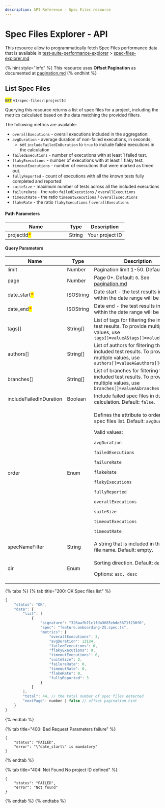 ```yaml
---
description: API Reference - Spec Files resource
---
```


# Spec Files Explorer - API

This resource allow to programmatically fetch Spec Files performance data that is available in [test-suite-performance-explorer](../../../dashboard/test-suite-performance-explorer/ "mention") > [spec-files-explorer.md](../../../dashboard/test-suite-performance-explorer/spec-files-explorer.md "mention")

{% hint style="info" %}
This resource uses **Offset Pagination** as documented at [pagination.md](../pagination.md "mention")
{% endhint %}

## List Spec Files

<mark style="color:blue;">`GET`</mark> `v1/spec-files/:projectId`

Querying this resource returns a list of spec files for a project, including the metrics calculated based on the data matching the provided filters.

The following metrics are available:

* `overallExecutions` - overall executions included in the aggregation.
* `avgDuration` - average duration of non-failed executions, in seconds;&#x20;
  * set `includeFailedInDuration` to `true` to include failed executions in the calculation
* `failedExecutions` - number of executions with at least 1 failed test.
* `flakyExecutions` - number of executions with at least 1 flaky test.
* `timeoutExecutions` - number of executions that were marked as timed out.
* `fullyReported` - count of executions with all the known tests fully completed and reported
* `suiteSize` - maximum number of tests across all the included executions
* `failureRate` - the ratio `failedExecutions` / `overallExecutions`
* `timeoutRate` - the ratio  `timeoutExecutions` / `overallExecutions`
* `flakeRate` - the ratio `flakyExecutions` / `overallExecutions`

#### Path Parameters

<table><thead><tr><th width="184">Name</th><th>Type</th><th>Description</th></tr></thead><tbody><tr><td>projectId<mark style="color:red;">*</mark></td><td>String</td><td>Your project ID</td></tr></tbody></table>

#### Query Parameters

| Name                                          | Type      | Description                                                                                                                                                                                                                                                                                                                                                                                                                                                      |
| --------------------------------------------- | --------- | ---------------------------------------------------------------------------------------------------------------------------------------------------------------------------------------------------------------------------------------------------------------------------------------------------------------------------------------------------------------------------------------------------------------------------------------------------------------- |
| limit                                         | Number    | Pagination limit 1-50. Default: `50`                                                                                                                                                                                                                                                                                                                                                                                                                             |
| page                                          | Number    | Page 0+. Default: `0`. See [pagination.md](../pagination.md "mention")                                                                                                                                                                                                                                                                                                                                                                                           |
| date\_start<mark style="color:red;">\*</mark> | ISOString | Date start - the test results included within the date range will be included.                                                                                                                                                                                                                                                                                                                                                                                   |
| date\_end<mark style="color:red;">\*</mark>   | ISOString | Date end - the test results included within the date range will be included.                                                                                                                                                                                                                                                                                                                                                                                     |
| tags\[]                                       | String\[] | List of tags for filtering the included test results. To provide multiple values, use `tags[]=valueA&tags[]=valueB`                                                                                                                                                                                                                                                                                                                                              |
| authors\[]                                    | String\[] | List of authors for filtering the included test results. To provide multiple values, use `authors[]=valueA&authors[]=valueB`                                                                                                                                                                                                                                                                                                                                     |
| branches\[]                                   | String\[] | List of branches for filtering the included test results. To provide multiple values, use `branches[]=valueA&branches[]=valueB`                                                                                                                                                                                                                                                                                                                                  |
| includeFailedInDuration                       | Boolean   | Include failed spec files in duration calculation. Default: `false`.                                                                                                                                                                                                                                                                                                                                                                                             |
| order                                         | Enum      | <p>Defines the attribute to order the spec files list. Default: <code>avgDuration</code>. <br></p><p>Valid values: </p><p><code>avgDuration</code></p><p><code>failedExecutions</code></p><p><code>failureRate</code></p><p><code>flakeRate</code></p><p><code>flakyExecutions</code></p><p><code>fullyReported</code></p><p><code>overallExecutions</code></p><p><code>suiteSize</code></p><p><code>timeoutExecutions</code></p><p><code>timeoutRate</code></p> |
| specNameFilter                                | String    | A string that is included in the spec file name. Default: empty.                                                                                                                                                                                                                                                                                                                                                                                                 |
| dir                                           | Enum      | <p>Sorting direction. Default: <code>desc</code>.<br></p><p>Options: <code>asc, desc</code></p>                                                                                                                                                                                                                                                                                                                                                                  |



{% tabs %}
{% tab title="200: OK Spec files list" %}
```javascript
{
    "status": "OK",
    "data": {
        "list": [
            {
                "signature": "326aafb71c1fda3085ebde3671f230f0",
                "spec": "feature.onboarding-25.spec.ts",
                "metrics": {
                    "overallExecutions": 3,
                    "avgDuration": 13184,
                    "failedExecutions": 0,
                    "flakyExecutions": 0,
                    "timeoutExecutions": 0,
                    "suiteSize": 2,
                    "failureRate": 0,
                    "timeoutRate": 0,
                    "flakeRate": 0,
                    "fullyReported": 3
                }
            }
        ],
        "total": 44, // the total number of spec files detected
        "nextPage": number | false // offset pagination hint
    }
}
```
{% endtab %}

{% tab title="400: Bad Request Parameters failure" %}
```
{
    "status": "FAILED",
    "error": "\"date_start\" is mandatory"
}
```
{% endtab %}

{% tab title="404: Not Found No project ID defined" %}
```
{
    "status": "FAILED",
    "error": "Not found"
}
```
{% endtab %}
{% endtabs %}


